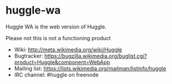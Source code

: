 huggle-wa
======

Huggle WA is the web version of Huggle.

Please not this is not a functioning product

* Wiki: http://meta.wikimedia.org/wiki/Huggle
* Bugtracker: https://bugzilla.wikimedia.org/buglist.cgi?product=Huggle&component=WebApp
* Mailing list: https://lists.wikimedia.org/mailman/listinfo/huggle
* IRC channel: #huggle on freenode
